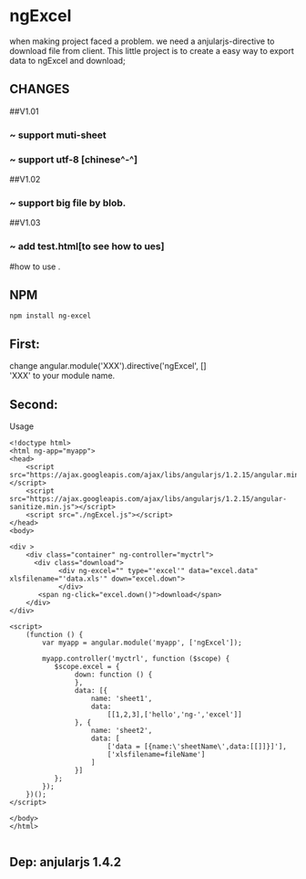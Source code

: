 # ngExcel
when making project faced a problem.
we need a anjularjs-directive to download file from client.
This little project is to create a easy way to export data to ngExcel and download;

## CHANGES
##V1.01
### ~ support muti-sheet
### ~ support utf-8 [chinese^-^]
##V1.02
### ~ support big file by blob.
##V1.03
### ~ add test.html[to see how to ues]

#how to use .

## NPM
    npm install ng-excel
## First:  
change
	angular.module('XXX').directive('ngExcel', []  
'XXX' to your module name.
		
## Second: 
Usage
```
<!doctype html>
<html ng-app="myapp">
<head>
    <script src="https://ajax.googleapis.com/ajax/libs/angularjs/1.2.15/angular.min.js"></script>   
    <script src="https://ajax.googleapis.com/ajax/libs/angularjs/1.2.15/angular-sanitize.min.js"></script>   
    <script src="./ngExcel.js"></script>
</head>
<body>

<div >
    <div class="container" ng-controller="myctrl">
      <div class="download">
            <div ng-excel="" type="'excel'" data="excel.data" xlsfilename="'data.xls'" down="excel.down">
            </div>
       <span ng-click="excel.down()">download</span>
    </div>
</div>

<script>
    (function () {
        var myapp = angular.module('myapp', ['ngExcel']);

        myapp.controller('myctrl', function ($scope) {
           $scope.excel = {
                down: function () {
                },
                data: [{
                    name: 'sheet1',
                    data: 
                        [[1,2,3],['hello','ng-','excel']]
                }, {
                    name: 'sheet2',
                    data: [
                        ['data = [{name:\'sheetName\',data:[[]]}]'],
                        ['xlsfilename=fileName']
                    ]
                }]
           };
        });
    })();
</script>

</body>
</html>
            
```               
## Dep: anjularjs 1.4.2
